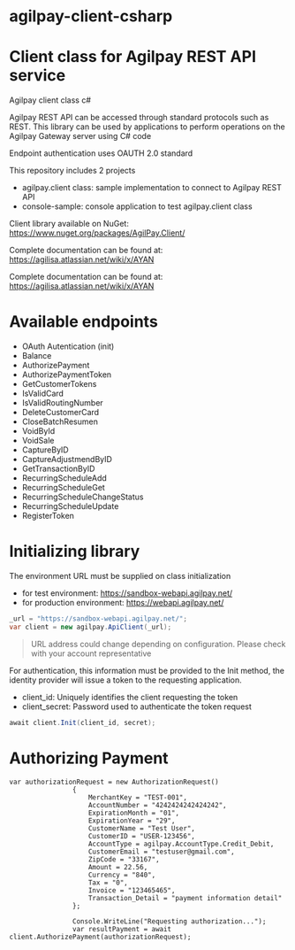 # agilpay-client-csharp


# Client class for Agilpay REST API service  
Agilpay client class c#

Agilpay REST API can be accessed through standard protocols such as REST. 
This library can be used by applications to perform operations on the Agilpay Gateway server using C# code

Endpoint authentication uses OAUTH 2.0 standard

This repository includes 2 projects
* agilpay.client class: sample implementation to connect to Agilpay REST API
* console-sample: console application to test agilpay.client class
 
Client library available on NuGet: https://www.nuget.org/packages/AgilPay.Client/

Complete documentation can be found at: https://agilisa.atlassian.net/wiki/x/AYAN

Complete documentation can be found at: https://agilisa.atlassian.net/wiki/x/AYAN


# Available endpoints

* OAuth Autentication (init)
* Balance
* AuthorizePayment
* AuthorizePaymentToken
* GetCustomerTokens
* IsValidCard
* IsValidRoutingNumber
* DeleteCustomerCard
* CloseBatchResumen
* VoidById
* VoidSale
* CaptureByID
* CaptureAdjustmendByID
* GetTransactionByID
* RecurringScheduleAdd
* RecurringScheduleGet
* RecurringScheduleChangeStatus
* RecurringScheduleUpdate
* RegisterToken

# Initializing library

The environment URL must be supplied on class initialization
* for test environment: https://sandbox-webapi.agilpay.net/ 
* for production environment: https://webapi.agilpay.net/ 

``` csharp
_url = "https://sandbox-webapi.agilpay.net/";
var client = new agilpay.ApiClient(_url);
```
> URL address could change depending on configuration. Please check with your account representative

For authentication, this information must be provided to the Init method, the identity provider will issue a token to the requesting application.
* client_id: Uniquely identifies the client requesting the token
* client_secret: Password used to authenticate the token request

``` csharp
await client.Init(client_id, secret);
```

# Authorizing Payment
```
var authorizationRequest = new AuthorizationRequest()
                {
                    MerchantKey = "TEST-001",
                    AccountNumber = "4242424242424242",
                    ExpirationMonth = "01",
                    ExpirationYear = "29",
                    CustomerName = "Test User",
                    CustomerID = "USER-123456",
                    AccountType = agilpay.AccountType.Credit_Debit,
                    CustomerEmail = "testuser@gmail.com",
                    ZipCode = "33167",
                    Amount = 22.56,
                    Currency = "840",
                    Tax = "0",
                    Invoice = "123465465",
                    Transaction_Detail = "payment information detail"
                };

                Console.WriteLine("Requesting authorization...");
                var resultPayment = await client.AuthorizePayment(authorizationRequest);
```
